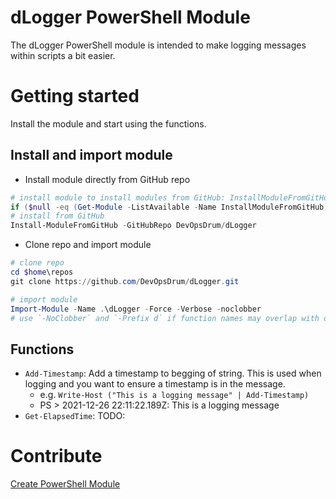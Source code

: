# dLogger PowerShell Module
The dLogger PowerShell module is intended to make logging messages within scripts a bit easier.

# Getting started
Install the module and start using the functions.

## Install and import module
* Install module directly from GitHub repo
``` PowerShell
# install module to install modules from GitHub: InstallModuleFromGitHub
if ($null -eq (Get-Module -ListAvailable -Name InstallModuleFromGitHub)) { Install-Module -Name InstallModuleFromGitHub -Force -Verbose; Import-Module -Name InstallModuleFromGitHub; Get-Command -Module InstallModuleFromGitHub}
# install from GitHub
Install-ModuleFromGitHub -GitHubRepo DevOpsDrum/dLogger
```

* Clone repo and import module
```PowerShell
# clone repo
cd $home\repos
git clone https://github.com/DevOpsDrum/dLogger.git

# import module
Import-Module -Name .\dLogger -Force -Verbose -noclobber
# use `-NoClobber` and `-Prefix d` if function names may overlap with others in session
```

## Functions
* `Add-Timestamp`: Add a timestamp to begging of string. This is used when logging and you want to ensure a timestamp is in the message. 
  * e.g. `Write-Host ("This is a logging message" | Add-Timestamp)`
  * PS > 2021-12-26 22:11:22.189Z: This is a logging message
* `Get-ElapsedTime`: TODO:

# Contribute
[Create PowerShell Module](docs/create-ps-module.md)
